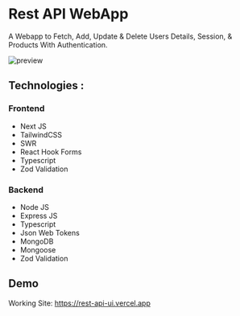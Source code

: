 # Rest API WebApp

A Webapp to Fetch, Add, Update & Delete Users Details, Session, & Products With Authentication.

![preview](https://user-images.githubusercontent.com/75238302/209446220-981df53b-2b1d-4ae5-9d92-848600da9e72.png)

## Technologies :

### Frontend

-   Next JS
-   TailwindCSS
-   SWR
-   React Hook Forms
-   Typescript
-   Zod Validation

### Backend

-   Node JS
-   Express JS
-   Typescript
-   Json Web Tokens
-   MongoDB
-   Mongoose
-   Zod Validation

## Demo

Working Site: https://rest-api-ui.vercel.app

